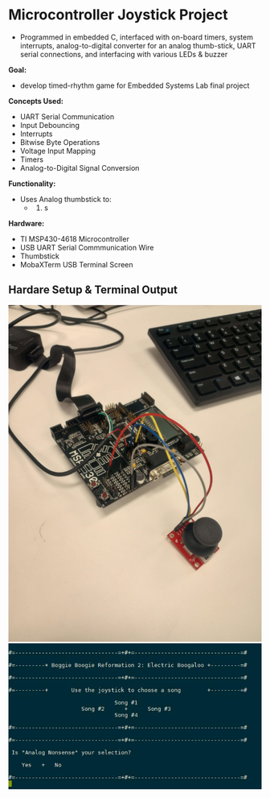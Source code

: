 # Microcontroller Joystick Project 
- Programmed in embedded C, interfaced with on-board timers, system interrupts, analog-to-digital converter 
for an analog thumb-stick, UART serial connections, and interfacing with various LEDs & buzzer 


**Goal:** 
- develop timed-rhythm game for Embedded Systems Lab final project
  
**Concepts Used:** 
- UART Serial Communication
- Input Debouncing
- Interrupts
- Bitwise Byte Operations
- Voltage Input Mapping
- Timers
- Analog-to-Digital Signal Conversion
  
**Functionality:**
- Uses Analog thumbstick to:
  - 1) s

  
**Hardware:**
- TI MSP430-4618 Microcontroller
- USB UART Serial Commmunication Wire
- Thumbstick
- MobaXTerm USB Terminal Screen




## Hardare Setup & Terminal Output
![hardware](./utils/images/embeddedHardware.jpg)
![terminal](./utils/images/terminalOutput.jpg)


